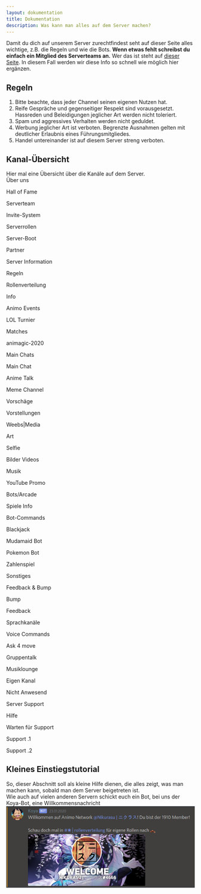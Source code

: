 ```yaml
---
layout: dokumentation
title: Dokumentation
description: Was kann man alles auf dem Server machen?
---
```

<p>Damit du dich auf unserem Server zurechtfindest seht auf dieser Seite alles wichtige, z.B. die Regeln und wie die Bots. <b>Wenn etwas fehlt schreibst du einfach ein Mitglied des Serverteams an.</b> Wer das ist steht auf <a href="#"> dieser Seite</a>. In diesem Fall werden wir diese Info so schnell wie m&ouml;glich hier erg&auml;nzen.
<h2 class="tableOfContents">Regeln</h2>
<ol>
    <li>Bitte beachte, dass jeder Channel seinen eigenen Nutzen hat.</li>
    <li>Reife Gespräche und gegenseitiger Respekt sind vorausgesetzt. Hassreden und Beleidigungen jeglicher Art werden nicht toleriert.</li>
    <li>Spam und aggressives Verhalten werden nicht geduldet.</li>
    <li>Werbung jeglicher Art ist verboten. Begrenzte Ausnahmen gelten mit deutlicher Erlaubnis eines Führungsmitgliedes.</li>
    <li>Handel untereinander ist auf diesem Server streng verboten.</li>
</ol>
<h2 class="table of contents">Kanal-&Uuml;bersicht</h2>
Hier mal eine &Uuml;bersicht &uuml;ber die Kan&auml;le auf dem Server.
<div class="accordion" id="firstacc">&Uuml;ber uns<i class="fa fa-chevron-down" aria-hidden="true"></i></div>
<div class="panel">
    <p><i class="fa fa-hashtag" aria-hidden="true"></i>Hall of Fame</p>
    <p><i class="fa fa-hashtag" aria-hidden="true"></i>Serverteam</p>
    <p><i class="fa fa-hashtag" aria-hidden="true"></i>Invite-System</p>
    <p><i class="fa fa-hashtag" aria-hidden="true"></i>Serverrollen</p>
    <p><i class="fa fa-hashtag" aria-hidden="true"></i>Server-Boot</p>
    <p><i class="fa fa-hashtag" aria-hidden="true"></i>Partner</p>
</div>
<div class="accordion">Server Information<i class="fa fa-chevron-down" aria-hidden="true"></i></div>
<div class="panel">
    <p><i class="fa fa-hashtag" aria-hidden="true"></i>Regeln</p>
    <p><i class="fa fa-hashtag" aria-hidden="true"></i>Rollenverteilung</p>
    <p><i class="fa fa-hashtag" aria-hidden="true"></i>Info</p>
    <p><i class="fa fa-hashtag" aria-hidden="true"></i>Animo Events</p>
</div>
<div class="accordion">LOL Turnier<i class="fa fa-chevron-down" aria-hidden="true"></i></div>
<div class="panel">
    <p><i class="fa fa-hashtag" aria-hidden="true"></i>Matches</p>
    <p><i class="fa fa-hashtag" aria-hidden="true"></i>animagic-2020</p>
</div>
<div class="accordion">Main  Chats<i class="fa fa-chevron-down" aria-hidden="true"></i></div>
<div class="panel">
    <p><i class="fa fa-hashtag" aria-hidden="true"></i>Main Chat</p>
    <p><i class="fa fa-hashtag" aria-hidden="true"></i>Anime Talk</p>
    <p><i class="fa fa-hashtag" aria-hidden="true"></i>Meme Channel</p>
    <p><i class="fa fa-hashtag" aria-hidden="true"></i>Vorsch&auml;ge</p>
    <p><i class="fa fa-hashtag" aria-hidden="true"></i>Vorstellungen</p>    
</div>
<div class="accordion">Weebs|Media<i class="fa fa-chevron-down" aria-hidden="true"></i></div>
<div class="panel">
    <p><i class="fa fa-hashtag" aria-hidden="true"></i>Art</p>
    <p><i class="fa fa-hashtag" aria-hidden="true"></i>Selfie</p>
    <p><i class="fa fa-hashtag" aria-hidden="true"></i>Bilder Videos</p>
    <p><i class="fa fa-hashtag" aria-hidden="true"></i>Musik</p>
    <p><i class="fa fa-hashtag" aria-hidden="true"></i>YouTube Promo</p>
</div>
<div class="accordion">Bots/Arcade<i class="fa fa-chevron-down" aria-hidden="true"></i></div>
<div class="panel">
    <p><i class="fa fa-hashtag" aria-hidden="true"></i>Spiele Info</p>
    <p><i class="fa fa-hashtag" aria-hidden="true"></i>Bot-Commands</p>
    <p><i class="fa fa-hashtag" aria-hidden="true"></i>Blackjack</p>
    <p><i class="fa fa-hashtag" aria-hidden="true"></i>Mudamaid Bot</p>
    <p><i class="fa fa-hashtag" aria-hidden="true"></i>Pokemon Bot</p>
    <p><i class="fa fa-hashtag" aria-hidden="true"></i>Zahlenspiel</p>
    <p><i class="fa fa-hashtag" aria-hidden="true"></i>Sonstiges</p>
</div>
<div class="accordion">Feedback & Bump<i class="fa fa-chevron-down" aria-hidden="true"></i></div>
<div class="panel">
    <p><i class="fa fa-hashtag" aria-hidden="true"></i>Bump</p>
    <p><i class="fa fa-hashtag" aria-hidden="true"></i>Feedback</p>
</div>
<div class="accordion">Sprachkan&auml;le<i class="fa fa-chevron-down" aria-hidden="true"></i></div>
<div class="panel">
    <p><i class="fa fa-hashtag" aria-hidden="true"></i>Voice Commands</p>
    <p><i class="fa fa-volume-up" aria-hidden="true"></i>Ask 4 move</p>
    <p><i class="fa fa-volume-up" aria-hidden="true"></i>Gruppentalk</p>
    <p><i class="fa fa-volume-up" aria-hidden="true"></i>Musiklounge</p>
    <p><i class="fa fa-volume-up" aria-hidden="true"></i>Eigen Kanal</p>
    <p><i class="fa fa-volume-up" aria-hidden="true"></i>Nicht Anwesend</p>
</div>
<div class="accordion" id="lastacc">Server Support<i class="fa fa-chevron-down" aria-hidden="true"></i></div>
<div class="panel">
    <p><i class="fa fa-hashtag" aria-hidden="true"></i>Hilfe</p>
    <p><i class="fa fa-volume-up" aria-hidden="true"></i>Warten f&uuml;r Support</p>
    <p><i class="fa fa-volume-up" aria-hidden="true"></i>Support .1</p>
    <p><i class="fa fa-volume-up" aria-hidden="true"></i>Support .2</p>
</div>

## Kleines Einstiegstutorial

So, dieser Abschnitt soll als kleine Hilfe dienen, die alles zeigt, was man machen kann, sobald man dem Server beigetreten ist.<br>
Wie auch auf vielen anderen Servern schickt euch ein Bot, bei uns der Koya-Bot, eine Willkommensnachricht
<img src="assets/images/KoyaWelcome.png" alt="Willkommensnachricht">